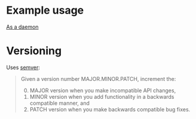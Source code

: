 # Example usage
[As a daemon](https://github.com/rianjs/RepoMan/wiki/Daemon-example)

# Versioning
Uses [semver](https://semver.org):

> Given a version number MAJOR.MINOR.PATCH, increment the:
>
>   0) MAJOR version when you make incompatible API changes,
>   0) MINOR version when you add functionality in a backwards compatible manner, and
>   0) PATCH version when you make backwards compatible bug fixes.
